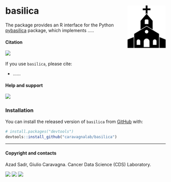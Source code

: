 
# basilica <img src="man/figures/logo.png" align="right" height="134" />

The package provides an R interface for the Python
[pybasilica](https://github.com/caravagnalab/pybasilica) package, which
implements …..

#### Citation

[![](https://img.shields.io/badge/doi-10.1101/2021.02.02.429335-red.svg)](https://doi.org/....)

If you use `basilica`, please cite:

-   ……

#### Help and support

[![](https://img.shields.io/badge/GitHub%20Pages-https://caravagnalab.github.io/basilica/-steelblue.svg)](https://caravagnalab.github.io/basilica)

### Installation

You can install the released version of `basilica` from
[GitHub](https://github.com/) with:

``` r
# install.packages("devtools")
devtools::install_github("caravagnalab/basilica")
```

------------------------------------------------------------------------

#### Copyright and contacts

Azad Sadr, Giulio Caravagna. Cancer Data Science (CDS) Laboratory.

[![](https://img.shields.io/badge/Email-gcaravagn@gmail.com-steelblue.svg)](mailto:gcaravagn@gmail.com)
[![](https://img.shields.io/badge/CDS%20Lab%20Github-caravagnalab-seagreen.svg)](https://github.com/caravagnalab)
[![](https://img.shields.io/badge/CDS%20Lab%20webpage-https://www.caravagnalab.org/-red.svg)](https://www.caravagnalab.org/)
